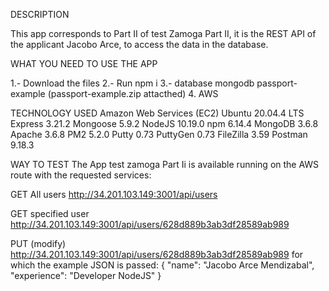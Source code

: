 DESCRIPTION

This app corresponds to Part II of test Zamoga Part II, it is the REST API of the applicant Jacobo Arce, to access the data in the database.

WHAT YOU NEED TO USE THE APP

1.- Download the files
2.- Run npm i
3.- database mongodb passport-example  (passport-example.zip attacthed)
4. AWS

TECHNOLOGY USED
Amazon Web Services (EC2)
Ubuntu 20.04.4 LTS
Express 3.21.2
Mongoose 5.9.2
NodeJS 10.19.0
npm 6.14.4
MongoDB 3.6.8
Apache 3.6.8
PM2 5.2.0
Putty 0.73
PuttyGen 0.73
FileZilla 3.59
Postman 9.18.3

WAY TO TEST
The App test zamoga Part Ii is available running on the AWS route with the requested services:

GET All users    http://34.201.103.149:3001/api/users

GET specified user http://34.201.103.149:3001/api/users/628d889b3ab3df28589ab989

PUT (modify)
http://34.201.103.149:3001/api/users/628d889b3ab3df28589ab989
for which the example JSON is passed:
{
  "name": "Jacobo Arce Mendizabal",
  "experience": "Developer NodeJS"
}
